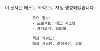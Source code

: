 이 문서는 테스트 목적으로 자동 생성되었습니다.
                
                주요 정보:
                - 프로젝트: 에코 시스템
                - 카테고리: 회의록
                
                핵심 키워드:
                에코 시스템, 결정사항, 회의